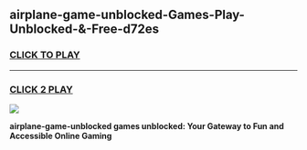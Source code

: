 
## airplane-game-unblocked-Games-Play-Unblocked-&-Free-d72es
<h3>
<a href="https://premium76.site?title=airplane-game-unblocked&ref=24A">CLICK TO PLAY</a></h3>
<hr>

<h3>
<a href="https://premium76.site?title=airplane-game-unblocked&ref=24A">CLICK 2 PLAY</a>
  
</h3>

<a href="https://premium76.site?title=airplane-game-unblocked&ref=24A"><img src="https://clearcache.store/games.png"></a>


**airplane-game-unblocked games unblocked: Your Gateway to Fun and Accessible Online Gaming**
